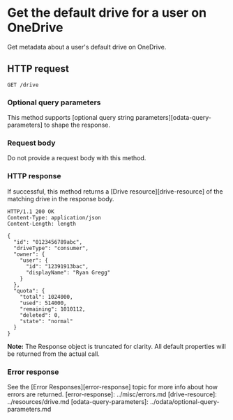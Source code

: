 ﻿# Get the default drive for a user on OneDrive

Get metadata about a user's default drive on OneDrive.

## HTTP request

<!-- {"blockType": "request", "name": "get-default-drive"} -->
```http
GET /drive
```

### Optional query parameters

This method supports [optional query string parameters][odata-query-parameters]
to shape the response.

### Request body
Do not provide a request body with this method.

### HTTP response

If successful, this method returns a [Drive resource][drive-resource] of
the matching drive in the response body.

<!-- { "blockType": "response", "@odata.type": "oneDrive.drive" } -->
```http
HTTP/1.1 200 OK
Content-Type: application/json
Content-Length: length

{
  "id": "0123456789abc",
  "driveType": "consumer",
  "owner": {
    "user": {
      "id": "12391913bac",
      "displayName": "Ryan Gregg"
    }
  },
  "quota": {
    "total": 1024000,
    "used": 514000,
    "remaining": 1010112,
    "deleted": 0,
    "state": "normal"
  }
}

```
**Note:** The Response object is truncated for clarity. All default properties will
be returned from the actual call.

### Error response

See the [Error Responses][error-response] topic for more info about
how errors are returned.
[error-response]: ../misc/errors.md
[drive-resource]: ../resources/drive.md
[odata-query-parameters]: ../odata/optional-query-parameters.md
